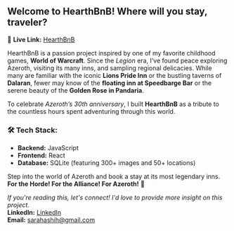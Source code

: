## **Welcome to HearthBnB! Where will you stay, traveler?**  

🔗 **Live Link:** [HearthBnB](https://hearthbnb.fly.dev/)  

HearthBnB is a passion project inspired by one of my favorite childhood games, **World of Warcraft**. Since the *Legion* era, I’ve found peace exploring Azeroth, visiting its many inns, and sampling regional delicacies. While many are familiar with the iconic **Lions Pride Inn** or the bustling taverns of **Dalaran**, fewer may know of the **floating inn at Speedbarge Bar** or the serene beauty of the **Golden Rose in Pandaria**.  

To celebrate *Azeroth’s 30th anniversary*, I built **HearthBnB** as a tribute to the countless hours spent adventuring through this world.  

### 🛠 **Tech Stack:**  
- **Backend:** JavaScript  
- **Frontend:** React  
- **Database:** SQLite (featuring 300+ images and 50+ locations)  

Step into the world of Azeroth and book a stay at its most legendary inns.  
**For the Horde! For the Alliance! For Azeroth!** 🍻

_If you're reading this, let's connect! I'd love to provide more insight on this project._  
**LinkedIn:** [LinkedIn](https://www.linkedin.com/in/sarahshihmi)  
**Email:** [sarahashih@gmail.com](mailto:sarahashih@gmail.com)  
